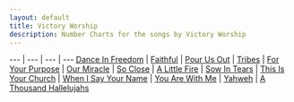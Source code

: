 ```yaml
---
layout: default
title: Victory Worship
description: Number Charts for the songs by Victory Worship
---
```


--- | --- | --- | ---
[Dance In Freedom](/songs/Victory/dance_in_freedom.pdf) | [Faithful](/songs/Victory/faithful.pdf) | [Pour Us Out](/songs/Victory/pour_us_out.pdf) | [Tribes](/songs/Victory/tribes.pdf) | [For Your Purpose](/songs/Victory/for_your_purpose.pdf) | [Our Miracle](https://victoryworship.ph/files/1251728/our-miracle-numbers-chart.pdf) | [So Close](https://victoryworship.ph/files/1185192/so-close-numbers-chart.pdf) | [A Little Fire](https://victoryworship.ph/files/1185190/a-little-fire-burn-brighter-numbers-chart.pdf) | [Sow In Tears](https://victoryworship.ph/files/1185194/sow-in-tears-psalm-126-numbers-chart.pdf) | [This Is Your Church](https://victoryworship.ph/files/1185198/this-is-your-church-numbers-chart.pdf) | [When I Say Your Name](https://victoryworship.ph/files/1185200/when-i-say-your-name-numbers-chart.pdf) | [You Are With Me](https://victoryworship.ph/files/1185204/you-are-with-me-numbers-chart.pdf) | [Yahweh](https://victoryworship.ph/files/1185202/yahweh-live-numbers-chart.pdf) | [A Thousand Hallelujahs](/songs/Victory/thousand_hallelujahs.pdf)
